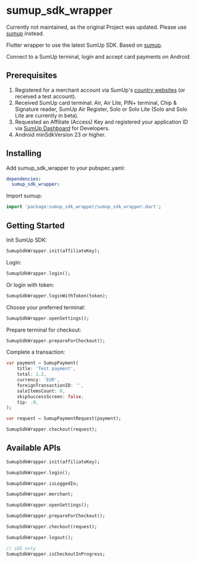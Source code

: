 # sumup_sdk_wrapper

Currently not maintained, as the original Project was updated. Please use [sumup](https://pub.dev/packages/sumup) instead.

Flutter wrapper to use the latest SumUp SDK. Based on [sumup](https://pub.dev/packages/sumup).

Connect to a SumUp terminal, login and accept card payments on Android.

## Prerequisites

1) Registered for a merchant account via SumUp's [country websites](https://sumup.de/flour) (or received a test account).
2) Received SumUp card terminal: Air, Air Lite, PIN+ terminal, Chip & Signature reader, SumUp Air Register, Solo or Solo Lite (Solo and Solo Lite are currently in beta).
3) Requested an Affiliate (Access) Key and registered your application ID via [SumUp Dashboard](https://me.sumup.com/developers) for Developers.
4) Android minSdkVersion 23 or higher.

## Installing

Add sumup_sdk_wrapper to your pubspec.yaml:

```yaml
dependencies:
  sumup_sdk_wrapper:
```

Import sumup:

```dart
import 'package:sumup_sdk_wrapper/sumup_sdk_wrapper.dart';
```

## Getting Started

Init SumUp SDK:

```dart
SumupSdkWrapper.init(affiliateKey);
```

Login:

```dart
SumupSdkWrapper.login();
```

Or login with token:

```dart
SumupSdkWrapper.loginWithToken(token);
```

Choose your preferred terminal:

```dart
SumupSdkWrapper.openSettings();
```

Prepare terminal for checkout:

```dart
SumupSdkWrapper.prepareForCheckout();
```

Complete a transaction:

```dart
var payment = SumupPayment(
    title: 'Test payment',
    total: 1.2,
    currency: 'EUR',
    foreignTransactionID: '',
    saleItemsCount: 0,
    skipSuccessScreen: false,
    tip: .0,
);

var request = SumupPaymentRequest(payment);

SumupSdkWrapper.checkout(request);
```

## Available APIs

```dart
SumupSdkWrapper.init(affiliateKey);

SumupSdkWrapper.login();

SumupSdkWrapper.isLoggedIn;

SumupSdkWrapper.merchant;

SumupSdkWrapper.openSettings();

SumupSdkWrapper.prepareForCheckout();

SumupSdkWrapper.checkout(request);

SumupSdkWrapper.logout();

// iOS only
SumupSdkWrapper.isCheckoutInProgress;

```